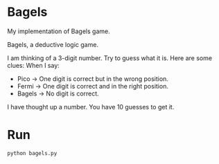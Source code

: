 # Bagels

My implementation of Bagels game.

Bagels, a deductive logic game.

I am thinking of a 3-digit number. Try to guess what it is.
Here are some clues:
When I say:
* Pico -> One digit is correct but in the wrong position.
* Fermi -> One digit is correct and in the right position.
* Bagels -> No digit is correct.

I have thought up a number.
You have 10 guesses to get it.

# Run

`python bagels.py`
